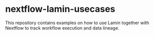 # nextflow-lamin-usecases

This repository contains examples on how to use Lamin together with Nextflow to track workflow execution and data lineage.
